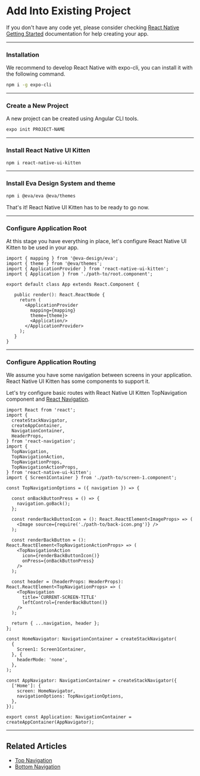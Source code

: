 # Add Into Existing Project

If you don't have any code yet, please consider checking <a href="https://facebook.github.io/react-native/docs/getting-started" target="_blank">React Native Getting Started</a> documentation for help creating your app.

<hr>

### Installation

We recommend to develop React Native with expo-cli, you can install it with the following command.

```bash
npm i -g expo-cli
```

<hr>

### Create a New Project

A new project can be created using Angular CLI tools.

```bash
expo init PROJECT-NAME
```
<hr>

### Install React Native UI Kitten

```bash
npm i react-native-ui-kitten
```

<hr>

### Install Eva Design System and theme

```bash
npm i @eva/eva @eva/themes
```

That's it! React Native UI Kitten has to be ready to go now.

<hr>

### Configure Application Root

At this stage you have everything in place, let's configure React Native UI Kitten to be used in your app.

```tsx
import { mapping } from '@eva-design/eva';
import { theme } from '@eva/themes';
import { ApplicationProvider } from 'react-native-ui-kitten';
import { Application } from './path-to/root.component';

export default class App extends React.Component {

   public render(): React.ReactNode {
     return (
       <ApplicationProvider
         mapping={mapping}
         theme={theme}>
         <Application/>
       </ApplicationProvider>
     );
   }
}
```

<hr>

### Configure Application Routing

We assume you have some navigation between screens in your application.
React Native UI Kitten has some components to support it.

Let's try configure basic routes with React Native UI Kitten TopNavigation component and <a href="https://reactnavigation.org/" target="_blank">React Navigation</a>.

```tsx
import React from 'react';
import {
  createStackNavigator,
  createAppContainer,
  NavigationContainer,
  HeaderProps,
} from 'react-navigation';
import { 
  TopNavigation,
  TopNavigationAction,
  TopNavigationProps,
  TopNavigationActionProps,
} from 'react-native-ui-kitten';
import { Screen1Container } from './path-to/screen-1.component';

const TopNavigationOptions = ({ navigation }) => {

  const onBackButtonPress = () => {
    navigation.goBack();
  };
  
  const renderBackButtonIcon = (): React.ReactElement<ImageProps> => (
    <Image source={require('./path-to/back-icon.png')} />
  );

  const renderBackButton = (): React.ReactElement<TopNavigationActionProps> => (
    <TopNavigationAction
      icon={renderBackButtonIcon()}
      onPress={onBackButtonPress}
    />
  );

  const header = (headerProps: HeaderProps): React.ReactElement<TopNavigationProps> => (
    <TopNavigation
      title='CURRENT-SCREEN-TITLE'
      leftControl={renderBackButton()}
    />
  );

  return { ...navigation, header };
};

const HomeNavigator: NavigationContainer = createStackNavigator(
  {
    Screen1: Screen1Container,
  }, {
    headerMode: 'none',
  },
);

const AppNavigator: NavigationContainer = createStackNavigator({
  ['Home']: {
    screen: HomeNavigator,
    navigationOptions: TopNavigationOptions,
  },
});

export const Application: NavigationContainer = createAppContainer(AppNavigator);

```

<hr>

## Related Articles
- [Top Navigation](docs/components/top-navigation)
- [Bottom Navigation](docs/components/bottom-navigation)
